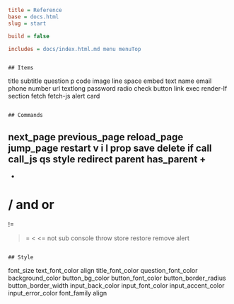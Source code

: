 ```INI META
title = Reference
base = docs.html
slug = start

build = false

includes = docs/index.html.md menu menuTop

```

```MD BODY

## Items

```
title
subtitle
question
p
code
image
line
space
embed
text
name
email
phone
number
url
textlong
password
radio
check
button
link
exec
render-If
section
fetch
fetch-js
alert
card
```

## Commands

```
next_page
previous_page
reload_page
jump_page
restart
v
i
l
prop
save
delete
if
call
call_js
qs
style
redirect
parent
has_parent
+
-
*
/
and
or
==
!=
>
>=
<
<=
not
sub
console
throw
store
restore
remove
alert
```

## Style

```
font_size
text_font_color
align
title_font_color
question_font_color
background_color
button_bg_color
button_font_color
button_border_radius
button_border_width
input_back_color
input_font_color
input_accent_color
input_error_color
font_family
align
```

```